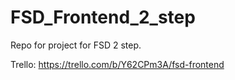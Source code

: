 # FSD_Frontend_2_step
Repo for project for FSD 2 step.

Trello: https://trello.com/b/Y62CPm3A/fsd-frontend